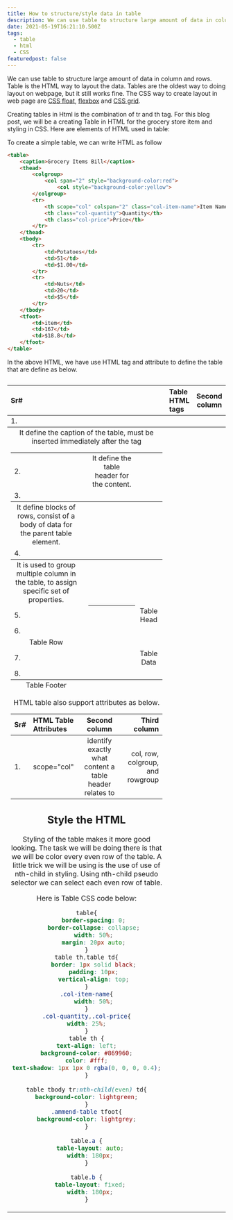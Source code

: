 ```yaml
---
title: How to structure/style data in table
description: We can use table to structure large amount of data in column and rows. Table is the HTML way to layout the data.
date: 2021-05-19T16:21:10.500Z
tags:
  - table
  - html
  - CSS
featuredpost: false
---
```


We can use table to structure large amount of data in column and rows. Table is the HTML way to layout the data. Tables are the oldest way to doing layout on webpage, but it still works fine. The CSS way to create layout in web page are [CSS float](https://taimoorsattar.dev/blogs/css-float), [flexbox](https://taimoorsattar.dev/blogs/CSS-flexbox) and [CSS grid](https://taimoorsattar.dev/blogs/CSS-grid).

Creating tables in Html is the combination of tr and th tag. For this blog post, we will be a creating Table in HTML for the grocery store item and styling in CSS. Here are elements of HTML used in table:

To create a simple table, we can write HTML as follow

```html
<table>
	<caption>Grocery Items Bill</caption>
	<thead>
		<colgroup>
			<col span="2" style="background-color:red">
				<col style="background-color:yellow">
		</colgroup>
		<tr>
			<th scope="col" colspan="2" class="col-item-name">Item Name</th>
			<th class="col-quantity">Quantity</th>
			<th class="col-price">Price</th>
		</tr>
	</thead>
	<tbody>
		<tr>
			<td>Potatoes</td>
			<td>51</td>
			<td>$1.00</td>
		</tr>
		<tr>
			<td>Nuts</td>
			<td>20</td>
			<td>$5</td>
		</tr>
	</tbody>
	<tfoot>
		<td>item</td>
		<td>167</td>
		<td>$18.8</td>
	</tfoot>
</table>
```

In the above HTML, we have use HTML tag and attribute to define the table that are define as below.

| Sr#  | Table HTML tags |                                      Second column                                      |
| :--- | :-------------- | :-------------------------------------------------------------------------------------: |
| 1.   | <caption>       | It define the caption of the table, must be inserted immediately after the <table> tag  |
| 2.   |                 |                       It define the table header for the content.                       |
| 3.   | <tbody>         |    It define blocks of rows, consist of a body of data for the parent table element.    |
| 4.   | <colgroup>      | It is used to group multiple column in the table, to assign specific set of properties. |
| 5.   | <th>            |                                       Table Head                                        |
| 6.   | <tr>            |                                        Table Row                                        |
| 7.   | <td>            |                                       Table Data                                        |
| 8.   | <tfoot>         |                                      Table Footer                                       |

HTML table also support attributes as below.


| Sr#  | HTML Table Attributes |                      Second column                      |                     Third column |
| :--- | :-------------------- | :-----------------------------------------------------: | -------------------------------: |
| 1.   | scope="col"           | identify exactly what content a table header relates to | col, row, colgroup, and rowgroup |


## Style the HTML

Styling of the table makes it more good looking. The task we will be doing there is that we will be color every even row of the table. A little trick we will be using is the use of use of nth-child in styling. Using nth-child pseudo selector we can select each even row of table.

Here is Table CSS code below:

```css
table{
    border-spacing: 0;
    border-collapse: collapse;
    width: 50%;
    margin: 20px auto;
}
table th,table td{
    border: 1px solid black;
    padding: 10px;
    vertical-align: top;
}
.col-item-name{
    width: 50%;
}
.col-quantity,.col-price{
width: 25%;
}
table th {
text-align: left;
background-color: #869960;
color: #fff;
text-shadow: 1px 1px 0 rgba(0, 0, 0, 0.4);
}

table tbody tr:nth-child(even) td{
background-color: lightgreen;
}
.ammend-table tfoot{
background-color: lightgrey;
}
```

```css
table.a {
  table-layout: auto;
  width: 180px;
}

table.b {
  table-layout: fixed;
  width: 180px;
}
```